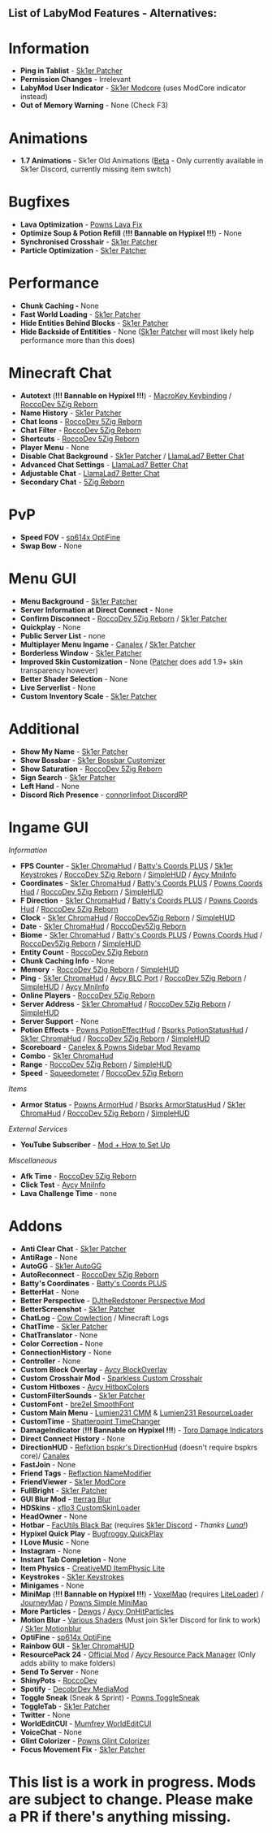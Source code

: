 
## List of LabyMod Features - Alternatives:

# Information
- **Ping in Tablist** - [Sk1er Patcher](https://sk1er.club/mods/patcher)
- **Permission Changes** - Irrelevant
- **LabyMod User Indicator** - [Sk1er Modcore](https://sk1er.club/mods/modcore) (uses ModCore indicator instead)
- **Out of Memory Warning** - None (Check F3)

# Animations
- **1.7 Animations** - Sk1er Old Animations ([Beta](https://sk1er.club/beta) - Only currently available in Sk1er Discord, currently missing item switch)

# Bugfixes
- **Lava Optimization** - [Powns Lava Fix](https://download.powns.dev/lavafix189)
- **Optimize Soup & Potion Refill** (**!!! Bannable on Hypixel !!!**) - None
- **Synchronised Crosshair** - [Sk1er Patcher](https://sk1er.club/mods/patcher)
- **Particle Optimization** - [Sk1er Patcher](https://sk1er.club/mods/patcher)

# Performance
- **Chunk Caching -** None
- **Fast World Loading** - [Sk1er Patcher](https://sk1er.club/mods/patcher)
- **Hide Entities Behind Blocks** - [Sk1er Patcher](https://sk1er.club/mods/patcher)
- **Hide Backside of Entitities** - None ([Sk1er Patcher](https://sk1er.club/mods/patcher) will most likely help performance more than this does)

# Minecraft Chat
- **Autotext** (**!!! Bannable on Hypixel !!!**) - [MacroKey Keybinding](https://www.curseforge.com/minecraft/mc-mods/macrokey-keybinding/files/2659839) / [RoccoDev 5Zig Reborn](https://5zigreborn.eu/)
- **Name History** - [Sk1er Patcher](https://sk1er.club/mods/patcher)
- **Chat Icons** - [RoccoDev 5Zig Reborn](https://5zigreborn.eu/)
- **Chat Filter** - [RoccoDev 5Zig Reborn](https://5zigreborn.eu/)
- **Shortcuts** - [RoccoDev 5Zig Reborn](https://5zigreborn.eu/)
- **Player Menu** - None
- **Disable Chat Background** - [Sk1er Patcher](https://sk1er.club/mods/patcher) / [LlamaLad7 Better Chat](https://www.curseforge.com/minecraft/mc-mods/better-chat/files/3048404)
- **Advanced Chat Settings** - [LlamaLad7 Better Chat](https://www.curseforge.com/minecraft/mc-mods/better-chat/files/3048404)
- **Adjustable Chat** - [LlamaLad7 Better Chat](https://www.curseforge.com/minecraft/mc-mods/better-chat/files/3048404)
- **Secondary Chat** - [5Zig Reborn](https://5zigreborn.eu/)

# PvP
- **Speed FOV** - [sp614x OptiFine](https://optifine.net/adloadx?f=OptiFine_1.8.9_HD_U_M5.jar)
- **Swap Bow** - None

# Menu GUI
- **Menu Background** - [Sk1er Patcher](https://sk1er.club/mods/patcher)
- **Server Information at Direct Connect** - None
- **Confirm Disconnect** - [RoccoDev 5Zig Reborn](https://5zigreborn.eu/) / [Sk1er Patcher](https://sk1er.club/mods/patcher)
- **Quickplay** - None
- **Public Server List** - none
- **Multiplayer Menu Ingame** - [Canalex](https://www.youtube.com/watch?v=04EangMQd7I) / [Sk1er Patcher](https://sk1er.club/mods/patcher)
- **Borderless Window** - [Sk1er Patcher](https://sk1er.club/mods/patcher)
- **Improved Skin Customization** - None ([Patcher](https://sk1er.club/mods/patcher) does add 1.9+ skin transparency however)
- **Better Shader Selection** - None
- **Live Serverlist** - None
- **Custom Inventory Scale** - [Sk1er Patcher](https://sk1er.club/mods/patcher)

# Additional
- **Show My Name** - [Sk1er Patcher](https://sk1er.club/mods/patcher)
- **Show Bossbar** - [Sk1er Bossbar Customizer](https://sk1er.club/mods/bossbar_customizer)
- **Show Saturation** - [RoccoDev 5Zig Reborn](https://5zigreborn.eu/)
- **Sign Search** - [Sk1er Patcher](https://sk1er.club/mods/patcher)
- **Left Hand** - None
- **Discord Rich Presence** - [connorlinfoot DiscordRP](https://hypixel.net/threads/forge-1-8-9-discordrp-rich-presence-for-minecraft-hypixel.1573606/)

# Ingame GUI 

_Information_
- **FPS Counter** - [Sk1er ChromaHud](https://sk1er.club/mods/ChromaHUD) / [Batty's Coords PLUS](https://www.curseforge.com/minecraft/mc-mods/batty-ui/files/2272073) / [Sk1er Keystrokes](https://sk1er.club/mods/keystrokesmod) / [RoccoDev 5Zig Reborn](https://5zigreborn.eu/) / [SimpleHUD](https://github.com/TGMDevelopment/SimpleHUD-Forge)  / [Aycy MniInfo](https://www.youtube.com/watch?v=9OwPMxBzQog)
- **Coordinates** - [Sk1er ChromaHud](https://sk1er.club/mods/ChromaHUD) / [Batty's Coords PLUS](https://www.curseforge.com/minecraft/mc-mods/batty-ui/files/2272073) / [Powns Coords Hud](https://download.powns.dev/coordsmod189) / [RoccoDev 5Zig Reborn](https://5zigreborn.eu/) / [SimpleHUD](https://github.com/TGMDevelopment/SimpleHUD-Forge)
- **F Direction** - [Sk1er ChromaHud](https://sk1er.club/mods/ChromaHUD) / [Batty's Coords PLUS](https://www.curseforge.com/minecraft/mc-mods/batty-ui/files/2272073) / [Powns Coords Hud](https://download.powns.dev/coordsmod189) / [RoccoDev 5Zig Reborn](https://5zigreborn.eu/)
- **Clock** - [Sk1er ChromaHud](https://sk1er.club/mods/ChromaHUD) / [RoccoDev5Zig Reborn](https://5zigreborn.eu/) / [SimpleHUD](https://github.com/TGMDevelopment/SimpleHUD-Forge)
- **Date** - [Sk1er ChromaHud](https://sk1er.club/mods/ChromaHUD) / [RoccoDev5Zig Reborn](https://5zigreborn.eu/)
- **Biome** - [Sk1er ChromaHud](https://sk1er.club/mods/ChromaHUD) / [Batty's Coords PLUS](https://www.curseforge.com/minecraft/mc-mods/batty-ui/files/2272073) / [Powns Coords Hud](https://download.powns.dev/coordsmod189) / [RoccoDev5Zig Reborn](https://5zigreborn.eu/) / [SimpleHUD](https://github.com/TGMDevelopment/SimpleHUD-Forge)
- **Entity Count** - [RoccoDev 5Zig Reborn](https://5zigreborn.eu/)
- **Chunk Caching Info** - None
- **Memory** - [RoccoDev 5Zig Reborn](https://5zigreborn.eu/) / [SimpleHUD](https://github.com/TGMDevelopment/SimpleHUD-Forge)
- **Ping** - [Sk1er ChromaHud](https://sk1er.club/mods/ChromaHUD) / [Aycy BLC Port](https://www.youtube.com/watch?v=NAsefZXZbHQ) / [RoccoDev 5Zig Reborn](https://5zigreborn.eu/) / [SimpleHUD](https://github.com/TGMDevelopment/SimpleHUD-Forge) / [Aycy MniInfo](https://www.youtube.com/watch?v=9OwPMxBzQog)
- **Online Players** - [RoccoDev 5Zig Reborn](https://5zigreborn.eu/)
- **Server Address** - [Sk1er ChromaHud](https://sk1er.club/mods/ChromaHUD) / [RoccoDev 5Zig Reborn](https://5zigreborn.eu/) / [SimpleHUD](https://github.com/TGMDevelopment/SimpleHUD-Forge)
- **Server Support** - None
- **Potion Effects** - [Powns PotionEffectHud](http://www.mediafire.com/file/pas0pju90s98r6o/%255B1.8.9%255D_Powns%2527_PotionEffect_HUD_-_1.0.jar/file) / [Bsprks PotionStatusHud](https://hypixel.net/threads/bspkrs-mods-for-1-8-9-forge.1207968/) / [Sk1er ChromaHud](https://sk1er.club/mods/ChromaHUD) / [RoccoDev 5Zig Reborn](https://5zigreborn.eu/) / [SimpleHUD](https://github.com/TGMDevelopment/SimpleHUD-Forge)
- **Scoreboard** - [Canelex & Powns Sidebar Mod Revamp](https://www.youtube.com/watch?v=cn9VvT43yRs)
- **Combo** - [Sk1er ChromaHud](https://sk1er.club/mods/ChromaHUD)
- **Range** - [RoccoDev 5Zig Reborn](https://5zigreborn.eu/) / [SimpleHUD](https://github.com/TGMDevelopment/SimpleHUD-Forge)
- **Speed** - [Squeedometer](https://www.curseforge.com/minecraft/mc-mods/squeedometer/files/2495576) / [RoccoDev 5Zig Reborn](https://5zigreborn.eu/)

_Items_
- **Armor Status** - [Powns ArmorHud](https://download.powns.dev/armorhud189) / [Bsprks ArmorStatusHud](https://hypixel.net/threads/bspkrs-mods-for-1-8-9-forge.1207968/) / [Sk1er ChromaHud](https://sk1er.club/mods/ChromaHUD) / [RoccoDev 5Zig Reborn](https://5zigreborn.eu/) / [SimpleHUD](https://github.com/TGMDevelopment/SimpleHUD-Forge)

_External Services_
- **YouTube Subscriber** - [Mod + How to Set Up](https://www.youtube.com/watch?v=jjNB1G37Uck)

_Miscellaneous_
- **Afk Time** - [RoccoDev 5Zig Reborn](https://5zigreborn.eu/)
- **Click Test** -  [Aycy MniInfo](https://www.youtube.com/watch?v=9OwPMxBzQog)
- **Lava Challenge Time** - none
# Addons
- **Anti Clear Chat** - [Sk1er Patcher](https://sk1er.club/mods/patcher)
- **AntiRage** - None
- **AutoGG** - [Sk1er AutoGG](https://sk1er.club/mods/autogg)
- **AutoReconnect** - [RoccoDev 5Zig Reborn](https://5zigreborn.eu/)
- **Batty's Coordinates** - [Batty's Coords PLUS](https://www.curseforge.com/minecraft/mc-mods/batty-ui/files/2272073) 
- **BetterHat** - None
- **Better Perspective** - [DJtheRedstoner Perspective Mod](https://github.com/DJtheRedstoner/PerspectiveModv4/releases/)
- **BetterScreenshot** - [Sk1er Patcher](https://sk1er.club/mods/patcher)
- **ChatLog** - [Cow Cowlection](https://github.com/cow-mc/Cowlection/releases/download/v1.8.9-0.11.0/Cowlection-1.8.9-0.11.0.jar) / Minecraft Logs
- **ChatTime** - [Sk1er Patcher](https://sk1er.club/mods/patcher)
- **ChatTranslator** - None
- **Color Correction -** None
- **ConnectionHistory** - None
- **Controller** - None
- **Custom Block Overlay** - [Aycy BlockOverlay](https://hypixel.net/threads/forge-1-8-9-block-overlay-v4-0-3.1417995/)
- **Custom Crosshair Mod** - [Sparkless Custom Crosshair](https://www.curseforge.com/minecraft/mc-mods/custom-crosshair-mod/files/2304056)
- **Custom Hitboxes** - [Aycy HitboxColors](http://www.mediafire.com/file/rci3i8m09yoek7u/HitboxColors-v1.0.jar)
- **CustomFilterSounds** - [Sk1er Patcher](https://sk1er.club/mods/patcher)
- **CustomFont** - [bre2el SmoothFont](https://www.curseforge.com/minecraft/mc-mods/smooth-font/files/2568454)
- **Custom Main Menu** - [Lumien231 CMM](https://www.curseforge.com/minecraft/mc-mods/custom-main-menu/files/2280558) & [Lumien231 ResourceLoader](https://www.curseforge.com/minecraft/mc-mods/resource-loader/files/2271089)
- **CustomTime** - [Shatterpoint TimeChanger](https://github.com/shatter-point/Revamped-TimeChanger/releases/download/v1.2/TimeChanger-2.2.jar)
- **DamageIndicator** (**!!! Bannable on Hypixel !!!**) - [Toro Damage Indicators](https://www.curseforge.com/minecraft/mc-mods/torohealth-damage-indicators/files/2353090)
- **Direct Connect History** - None
- **DirectionHUD** - [Reflxtion bspkr's DirectionHud](https://github.com/ReflxctionDev/bspkrsCore/releases/tag/1.24)  (doesn't require bspkrs core)/ [Canalex](https://www.youtube.com/watch?v=Anwxqk2EAlE)
- **FastJoin** - None
- **Friend Tags** - [Reflxction NameModifier](https://github.com/ReflxctionDev/NameModifier/releases)
- **FriendViewer** - [Sk1er ModCore](https://sk1er.club/modcore)
- **FullBright** - [Sk1er Patcher](https://sk1er.club/mods/patcher)
- **GUI Blur Mod** - [tterrag Blur](https://www.curseforge.com/minecraft/mc-mods/blur/files/26)
- **HDSkins** - [xflo3 CustomSkinLoader](https://www.curseforge.com/minecraft/mc-mods/customskinloader/files/3106765)
- **HeadOwner** - None
- **Hotbar** - [FacUtils Black Bar](https://canary.discord.com/channels/411619823445999637/411620457754787841/794326180819107880) (requires [Sk1er Discord](https://discord.gg/sk1er) - *Thanks [Luna!](https://github.com/LunaNotdev)*)
- **Hypixel Quick Play** - [Bugfroggy QuickPlay](https://hypixel.net/threads/forge-quickplay-v2-0-3-quickly-join-games-on-the-network.1317410/)
- **I Love Music** - None
- **Instagram** - None
- **Instant Tab Completion** - None
- **Item Physics** - [CreativeMD ItemPhysic Lite](https://www.curseforge.com/minecraft/mc-mods/itemphysic-lite/files/2439695)
- **Keystrokes** - [Sk1er Keystrokes](https://sk1er.club/mods/keystrokesmod)
- **Minigames** - None
- **MiniMap** (**!!! Bannable on Hypixel !!!**) - [VoxelMap](https://www.curseforge.com/minecraft/mc-mods/voxelmap/files/2460202) (requires [LiteLoader](http://www.liteloader.com/download#snapshot_1890)) / [JourneyMap](https://www.curseforge.com/minecraft/mc-mods/journeymap/files/2311867) / [Powns Simple MiniMap](https://github.com/pownsgg/MiniMap)
- **More Particles** - [Dewgs](https://www.mediafire.com/file/z42f9gzegatz9cq/%255B1.8.9%255DParticleMod-1.02.jar/file) / [Aycy OnHitParticles](](https://www.youtube.com/watch?v=OQZFWrrEcYM))
- **Motion Blur** - [Various Shaders](https://canary.discordapp.com/channels/411619823445999637/411620521382510592/702326988228263936) (Must join Sk1er Discord for link to work) / [Sk1er Motionblur](https://sk1er.club/mods/motionblurmod)
- **OptiFine** - [sp614x OptiFine](https://optifine.net/adloadx?f=OptiFine_1.8.9_HD_U_M5.jar)
- **Rainbow GUI** - [Sk1er ChromaHUD](https://sk1er.club/mods/ChromaHUD)
- **ResourcePack 24** - [Official Mod](https://resourcepacks24.de/texturepack-mod) / [Aycy Resource Pack Manager](https://www.youtube.com/watch?v=OQZFWrrEcYM) (Only adds ability to make folders)
- **Send To Server** - None
- **ShinyPots** - [RoccoDev](https://github.com/RoccoDev/ShinyPots-1.8/releases/tag/1.5)
- **Spotify** - [DecobrDev MediaMod](https://www.curseforge.com/minecraft/mc-mods/mediamod/files/2797563)
- **Toggle Sneak** (Sneak & Sprint) - [Powns ToggleSneak](https://download.powns.dev/togglesneak189)
- **ToggleTab** - [Sk1er Patcher](https://sk1er.club/mods/patcher)
- **Twitter** - None
- **WorldEditCUI** - [Mumfrey WorldEditCUI](https://www.curseforge.com/minecraft/mc-mods/worldeditcui/files/2352911)
- **VoiceChat** - None
- **Glint Colorizer** - [Powns Glint Colorizer](https://download.powns.dev/glintcolorizer189)
- **Focus Movement Fix** - [Sk1er Patcher](https://sk1er.llc/mods/patcher)
# This list is a work in progress. Mods are subject to change. Please make a PR if there's anything missing.

